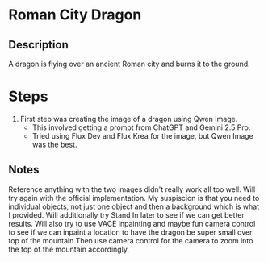 # Roman City Dragon

## Description
A dragon is flying over an ancient Roman city and burns it to the ground.

# Steps
1. First step was creating the image of a dragon using Qwen Image. 
    - This involved getting a prompt from ChatGPT and Gemini 2.5 Pro. 
    - Tried using Flux Dev and Flux Krea for the image, but Qwen Image was the best.

## Notes
Reference anything with the two images didn't really work all too well. Will try again with the official implementation. 
My suspiscion is that you need to individual objects, not just one object and then a background which is what I provided. 
Will additionally try Stand In later to see if we can get better results. 
Will also try to use VACE inpainting and maybe fun camera control to see if we can inpaint a location to have the dragon be super small over top of the mountain
Then use camera control for the camera to zoom into the top of the mountain accordingly. 
